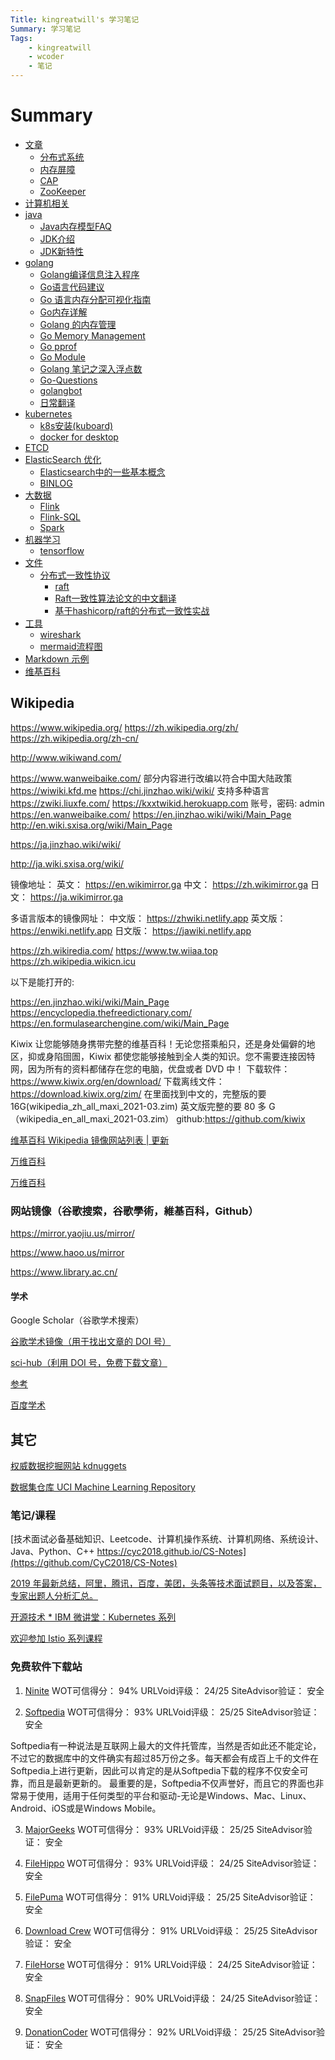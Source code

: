 ```yaml
---
Title: kingreatwill's 学习笔记
Summary: 学习笔记
Tags:
    - kingreatwill
    - wcoder
    - 笔记
---
```


# Summary

* [文章](articles/README.md)
    * [分布式系统](articles/分布式系统.md)
    * [内存屏障](articles/Memory-Barrier.md)
    * [CAP](articles/CAP.md)
    * [ZooKeeper](articles/zookeeper.md)
* [计算机相关](computer/README.md)
* [java](java/README.md)
    * [Java内存模型FAQ](java/memory-model-faq.md)
    * [JDK介绍](java/JDK-Info.md)
    * [JDK新特性](java/jdk.md)
* [golang](golang/README.md)
    * [Golang编译信息注入程序](golang/build-a-installsuffix.md)
    * [Go语言代码建议](golang/Real-world-advice-for-writing-maintainable-Go-programs.md)
    * [Go 语言内存分配可视化指南](golang/go-memory-allocator-visual-guide.md)
    * [Go内存详解](golang/Go内存详解.md)
    * [Golang 的内存管理](golang/go-mem.md)
    * [Go Memory Management](golang/go-memory-management.md)
    * [Go pprof](golang/pprof.md)
    * [Go Module](golang/go-mod.md)
    * [Golang 笔记之深入浮点数](golang/float.md)
    * [Go-Questions](golang/Go-Questions/README.md)
    * [golangbot](golang/golangbot/README.md)
    * [日常翻译](golang/watermelo/README.md)
* [kubernetes](kubernetes/README.md)
    * [k8s安装(kuboard)](kubernetes/install.md)
    * [docker for desktop](kubernetes/docker-for-desktop.md)
* [ETCD](etcd/README.md)
* [ElasticSearch 优化](es/README.md)
    * [Elasticsearch中的一些基本概念](es/elasticsearch.md)
    * [BINLOG](es/binlog.md)
* [大数据](BigData/README.md)
    * [Flink](BigData/Flink.md)
    * [Flink-SQL](BigData/Flink-SQL.md)
    * [Spark](BigData/Spark.md)
* [机器学习](MachineLearning/README.md)
    * [tensorflow](MachineLearning/tensorflow.md)
* [文件](files/README.md)
    * [分布式一致性协议](files/paxos_raft_protocol/README.md)
        * [raft](files/paxos_raft_protocol/raft/raft.md)
        * [Raft一致性算法论文的中文翻译](files/paxos_raft_protocol/raft/raft-zh_cn.md)
        * [基于hashicorp/raft的分布式一致性实战](files/paxos_raft_protocol/raft/raft-demo.md)
* [工具](tools/README.md)
    * [wireshark](tools/wireshark.md)
    * [mermaid流程图](tools/mermaid.md)
* [Markdown 示例](MARKDOWN.md)
* [维基百科](#wikipedia)


## Wikipedia

https://www.wikipedia.org/
https://zh.wikipedia.org/zh/
https://zh.wikipedia.org/zh-cn/

http://www.wikiwand.com/

https://www.wanweibaike.com/ 部分内容进行改编以符合中国大陆政策
https://wiwiki.kfd.me
https://chi.jinzhao.wiki/wiki/ 支持多种语言
https://zwiki.liuxfe.com/
https://kxxtwikid.herokuapp.com 账号，密码: admin
https://en.wanweibaike.com/
https://en.jinzhao.wiki/wiki/Main_Page
http://en.wiki.sxisa.org/wiki/Main_Page

https://ja.jinzhao.wiki/wiki/

http://ja.wiki.sxisa.org/wiki/


镜像地址：
英文： https://en.wikimirror.ga
中文： https://zh.wikimirror.ga
日文： https://ja.wikimirror.ga

多语言版本的镜像网址：
中文版： https://zhwiki.netlify.app
英文版： https://enwiki.netlify.app
日文版： https://jawiki.netlify.app

https://zh.wikiredia.com/
https://www.tw.wiiaa.top
https://zh.wikipedia.wikicn.icu

以下是能打开的:

https://en.jinzhao.wiki/wiki/Main_Page
https://encyclopedia.thefreedictionary.com/
https://en.formulasearchengine.com/wiki/Main_Page

Kiwix 让您能够随身携带完整的维基百科！无论您搭乘船只，还是身处偏僻的地区，抑或身陷囹圄，Kiwix 都使您能够接触到全人类的知识。您不需要连接因特网，因为所有的资料都储存在您的电脑，优盘或者 DVD 中！
下载软件：https://www.kiwix.org/en/download/
下载离线文件：https://download.kiwix.org/zim/
在里面找到中文的，完整版的要 16G(wikipedia_zh_all_maxi_2021-03.zim)
英文版完整的要 80 多 G（wikipedia_en_all_maxi_2021-03.zim）
github:https://github.com/kiwix

[维基百科 Wikipedia 镜像网站列表 | 更新](https://zgc261.com/wikipedia.html)


[万维百科](https://www.wanweibaike.com/)

[万维百科](https://www.wanweibaike.net/)

### 网站镜像（谷歌搜索，谷歌學術，維基百科，Github）

https://mirror.yaojiu.us/mirror/

https://www.haoo.us/mirror

https://www.library.ac.cn/

#### 学术

Google Scholar（谷歌学术搜索）

[谷歌学术镜像（用于找出文章的 DOI 号）](https://gfsoso.99lb.net/)

[sci-hub（利用 DOI 号，免费下载文章）](https://sci-hub.shop/)

[参考](https://www.zhihu.com/topic/19653450/top-answers)

[百度学术](https://xueshu.baidu.com/)

## 其它

[权威数据挖掘网站 kdnuggets](https://www.kdnuggets.com/)

[数据集仓库 UCI Machine Learning Repository](https://archive.ics.uci.edu/ml/index.php)

### 笔记/课程


[技术面试必备基础知识、Leetcode、计算机操作系统、计算机网络、系统设计、Java、Python、C++ https://cyc2018.github.io/CS-Notes](https://github.com/CyC2018/CS-Notes)

[2019 年最新总结，阿里，腾讯，百度，美团，头条等技术面试题目，以及答案，专家出题人分析汇总。](https://github.com/0voice/interview_internal_reference)

[开源技术 \* IBM 微讲堂：Kubernetes 系列](https://developer.ibm.com/cn/tv/2018/opentec-k8s/)

[欢迎参加 Istio 系列课程](https://developer.ibm.com/cn/os-academy-istio/)

### 免费软件下载站
1. [Ninite](https://ninite.com/)
WOT可信得分： 94%
URLVoid评级： 24/25
SiteAdvisor验证： 安全

2. [Softpedia](https://www.softpedia.com/)
WOT可信得分： 93%
URLVoid评级： 25/25
SiteAdvisor验证： 安全

Softpedia有一种说法是互联网上最大的文件托管库，当然是否如此还不能定论，不过它的数据库中的文件确实有超过85万份之多。每天都会有成百上千的文件在Softpedia上进行更新，因此可以肯定的是从Softpedia下载的程序不仅安全可靠，而且是最新更新的。
最重要的是，Softpedia不仅声誉好，而且它的界面也非常易于使用，适用于任何类型的平台和驱动-无论是Windows、Mac、Linux、Android、iOS或是Windows Mobile。

3. [MajorGeeks](https://www.majorgeeks.com/)
WOT可信得分： 93%
URLVoid评级： 25/25
SiteAdvisor验证： 安全

4. [FileHippo](https://filehippo.com/)
WOT可信得分： 93%
URLVoid评级： 24/25
SiteAdvisor验证： 安全

5. [FilePuma](https://www.filepuma.com/)
WOT可信得分： 91%
URLVoid评级： 25/25
SiteAdvisor验证： 安全

6. [Download Crew](https://www.downloadcrew.com/)
WOT可信得分： 91%
URLVoid评级： 25/25
SiteAdvisor验证： 安全

7. [FileHorse](https://www.filehorse.com/)
WOT可信得分： 91%
URLVoid评级： 24/25
SiteAdvisor验证： 安全

8. [SnapFiles](https://www.snapfiles.com/)
WOT可信得分： 90%
URLVoid评级： 24/25
SiteAdvisor验证： 安全

9. [DonationCoder](https://www.donationcoder.com/)
WOT可信得分： 92%
URLVoid评级： 25/25
SiteAdvisor验证： 安全